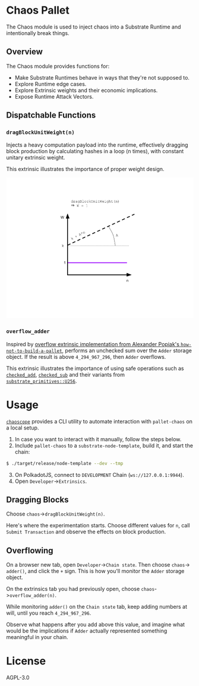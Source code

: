 # Chaos Pallet

The Chaos module is used to inject chaos into a Substrate Runtime and intentionally break things.

## Overview

The Chaos module provides functions for:

- Make Substrate Runtimes behave in ways that they're not supposed to.
- Explore Runtime edge cases.
- Explore Extrinsic weights and their economic implications.
- Expose Runtime Attack Vectors.

## Dispatchable Functions

### `dragBlockUnitWeight(n)`

Injects a heavy computation payload into the runtime, effectively dragging block production by calculating hashes in a loop (n times), with constant unitary extrinsic weight.

This extrinsic illustrates the importance of proper weight design.

![block dragger](blockdragger.png)

### `overflow_adder`

Inspired by [overflow extrinsic implementation from Alexander Popiak's `how-not-to-build-a-pallet`](https://github.com/apopiak/how-not-to-build-a-pallet/blob/c737f27df5fed367c8e53adc20ed18e2846459e1/pallets/template/src/lib.rs#L165), performs an unchecked sum over the `Adder` storage object. If the result is above `4_294_967_296`, then `Adder` overflows.

This extrinsic illustrates the importance of using safe operations such as [`checked_add`](https://docs.rs/substrate-primitives/1.0.0/substrate_primitives/struct.U256.html#method.checked_add), [`checked_sub`](https://docs.rs/substrate-primitives/1.0.0/substrate_primitives/struct.U256.html#method.checked_sub) and their variants from [`substrate_primitives::U256`](https://docs.rs/substrate-primitives/1.0.0/substrate_primitives/struct.U256.html).

# Usage

[`chaoscope`](https://github.com/paritytech/chaoscope) provides a CLI utility to automate interaction with `pallet-chaos` on a local setup.

1. In case you want to interact with it manually, follow the steps below.
2. Include `pallet-chaos` to a `substrate-node-template`, build it, and start the chain:
```sh
$ ./target/release/node-template --dev --tmp
```
3. On PolkadotJS, connect to `DEVELOPMENT` Chain (`ws://127.0.0.1:9944`).
4. Open `Developer`->`Extrinsics`.

## Dragging Blocks

Choose `chaos`->`dragBlockUnitWeight(n)`.

Here's where the experimentation starts. Choose different values for `n`, call `Submit Transaction` and observe the effects on block production.

## Overflowing

On a browser new tab, open `Developer`->`Chain state`.
Then choose `chaos`-> `adder()`, and click the `+` sign. This is how you'll monitor the `Adder` storage object.

On the extrinsics tab you had previously open, choose `chaos`->`overflow_adder(n)`.

While monitoring `adder()` on the `Chain state` tab, keep adding numbers at will, until you reach `4_294_967_296`.

Observe what happens after you add above this value, and imagine what would be the implications if `Adder` actually represented something meaningful in your chain.

# License
AGPL-3.0
